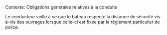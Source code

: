 Contexte: Obligations générales relatives à la conduite

Le conducteur veille à ce que le bateau respecte la distance de sécurité vis-à-vis des ouvrages lorsque celle-ci est fixée par le règlement particulier de police.